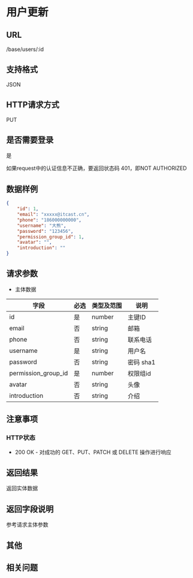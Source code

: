 # 用户更新

## URL

/base/users/:id

## 支持格式

JSON

## HTTP请求方式

PUT

## 是否需要登录

是

如果request中的认证信息不正确，要返回状态码 401，即NOT AUTHORIZED

## 数据样例

```json
{
    "id": 1,
    "email": "xxxxx@itcast.cn",
    "phone": "186000000000",
    "username": "大熊",
    "password": "123456",
    "permission_group_id": 1,
    "avatar": "",
    "introduction": ""
}
```

## 请求参数

- 主体数据

字段 | 必选 | 类型及范围 | 说明
----|------|----------|-------------
id                      |   是   | number  | 主键ID
email                   |   否   | string  | 邮箱
phone                   |   否   | string  | 联系电话
username                |   是   | string  | 用户名
password                |   否   | string  | 密码 sha1
permission_group_id     |   是   | number  | 权限组id
avatar                  |   否   | string  | 头像
introduction            |   否   | string  | 介绍

## 注意事项

### HTTP状态

- 200 OK - 对成功的 GET、PUT、PATCH 或 DELETE 操作进行响应

## 返回结果

返回实体数据

## 返回字段说明

参考请求主体参数

## 其他

## 相关问题
